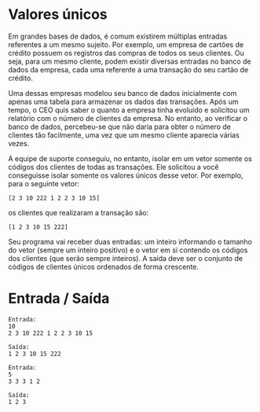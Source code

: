 # Valores únicos

Em grandes bases de dados, é comum existirem múltiplas entradas referentes a um mesmo sujeito. Por exemplo, um empresa de cartões de crédito possuem os registros das compras de todos os seus clientes. Ou seja, para um mesmo cliente, podem existir diversas entradas no banco de dados da empresa, cada uma referente a uma transação do seu cartão de crédito.

Uma dessas empresas modelou seu banco de dados inicialmente com apenas uma tabela para armazenar os dados das transações. Após um tempo, o CEO quis saber o quanto a empresa tinha evoluído e solicitou um relatório com o número de clientes da empresa. No entanto, ao verificar o banco de dados, percebeu-se que não daria para obter o número de clientes tão facilmente, uma vez que um mesmo cliente aparecia várias vezes.

A equipe de suporte conseguiu, no entanto, isolar em um vetor somente os códigos dos clientes de todas as transações. Ele solicitou a você conseguisse isolar somente os valores únicos desse vetor. Por exemplo, para o seguinte vetor:

`[2 3 10 222 1 2 2 3 10 15]`

os clientes que realizaram a transação são:

`[1 2 3 10 15 222]`

Seu programa vai receber duas entradas: um inteiro informando o tamanho do vetor (sempre um inteiro positivo) e o vetor em si contendo os códigos dos clientes (que serão sempre inteiros). A saída deve ser o conjunto de códigos de clientes únicos ordenados de forma crescente.

# Entrada / Saída
```
Entrada:
10
2 3 10 222 1 2 2 3 10 15

Saída:
1 2 3 10 15 222
```
```
Entrada:
5           
3 3 3 1 2

Saída:
1 2 3
```